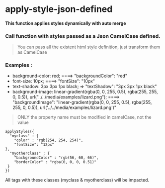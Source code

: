# apply-style-json-defined

#### This function applies styles dynamically with auto merge 

### Call function with styles passed as a Json CamelCase defined.
> You can pass all the existent html style definition, just transform them as CamelCase

### Examples :
- background-color: red; ====> "backgroundColor": "red"
- font-size: 10px; ====> "fontSize": "10px"
- text-shadow: 3px 3px 1px black; => "textShadow": "3px 3px 1px black"
- background-image: linear-gradient(rgba(0, 0, 255, 0.5), rgba(255, 255, 0, 0.5)), url("../../media/examples/lizard.png");   ====> "backgroundImage": "linear-gradient(rgba(0, 0, 255, 0.5), rgba(255, 255, 0, 0.5)), url('../../media/examples/lizard.png')"

> ONLY the property name must be modified in camelCase, not the value

```
applyStyles({
  "myclass" : {
    "color" : "rgb(254, 254, 254)",
    "fontSize": "12px"
},
  "myotherclass" : {
    "backgroundColor" : "rgb(56, 60, 66)",
    "borderColor" : "rgba(0, 0, 0, 0.51)"
 }
})
```
All tags with these classes (myclass & myotherclass) will be impacted.
